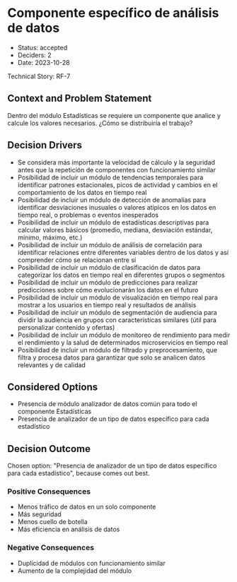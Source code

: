 # Componente específico de análisis de datos

* Status: accepted
* Deciders: 2
* Date: 2023-10-28

Technical Story: RF-7

## Context and Problem Statement

Dentro del módulo Estadísticas se requiere un componente que analice y calcule los valores necesarios. ¿Cómo se distribuiría el trabajo?

## Decision Drivers

* Se considera más importante la velocidad de cálculo y la seguridad antes que la repetición de componentes con funcionamiento similar
* Posibilidad de incluir un módulo de tendencias temporales para identificar patrones estacionales, picos de actividad y cambios en el comportamiento de los datos en tiempo real
* Posibilidad de incluir un módulo de detección de anomalías para identificar desviaciones inusuales o valores atípicos en los datos en tiempo real, o problemas o eventos inesperados
* Posibilidad de incluir un módulo de estadísticas descriptivas para calcular valores básicos (promedio, mediana, desviación estándar, mínimo, máximo, etc.)
* Posibilidad de incluir un módulo de análisis de correlación para identificar relaciones entre diferentes variables dentro de los datos y así comprender cómo se relacionan entre sí
* Posibilidad de incluir un módulo de clasificación de datos para categorizar los datos en tiempo real en diferentes grupos o segmentos
* Posibilidad de incluir un módulo de predicciones para realizar predicciones sobre cómo evolucionarán los datos en el futuro
* Posibilidad de incluir un módulo de visualización en tiempo real para mostrar a los usuarios en tiempo real y resultados de análisis
* Posibilidad de incluir un módulo de segmentación de audiencia para dividir la audiencia en grupos con características similares (útil para personalizar contenido y ofertas)
* Posibilidad de incluir un módulo de monitoreo de rendimiento para medir el rendimiento y la salud de determinados microservicios en tiempo real
* Posibilidad de incluir un módulo de filtrado y preprocesamiento, que filtra y procesa datos para garantizar que solo se analicen datos relevantes y de calidad

## Considered Options

* Presencia de módulo analizador de datos común para todo el componente Estadísticas
* Presencia de analizador de un tipo de datos específico para cada estadístico

## Decision Outcome

Chosen option: "Presencia de analizador de un tipo de datos específico para cada estadístico", because comes out best.

### Positive Consequences

* Menos tráfico de datos en un solo componente
* Más seguridad
* Menos cuello de botella
* Más eficiencia en análisis de datos

### Negative Consequences

* Duplicidad de módulos con funcionamiento similar
* Aumento de la complejidad del módulo
